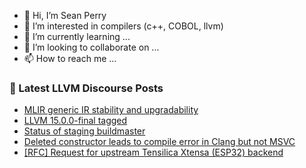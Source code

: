 - 👋 Hi, I’m Sean Perry
- 👀 I’m interested in compilers (c++, COBOL, llvm)
- 🌱 I’m currently learning ...
- 💞️ I’m looking to collaborate on ...
- 📫 How to reach me ...

<!---
s66perry/s66perry is a ✨ special ✨ repository because its `README.md` (this file) appears on your GitHub profile.
You can click the Preview link to take a look at your changes.
--->
### 📕 Latest LLVM Discourse Posts

<!-- DISCOURSE-LLVM:START -->
- [MLIR generic IR stability and upgradability](https://discourse.llvm.org/t/mlir-generic-ir-stability-and-upgradability/65371#post_1)
- [LLVM 15.0.0-final tagged](https://discourse.llvm.org/t/llvm-15-0-0-final-tagged/65097#post_18)
- [Status of staging buildmaster](https://discourse.llvm.org/t/status-of-staging-buildmaster/65370#post_1)
- [Deleted constructor leads to compile error in Clang but not MSVC](https://discourse.llvm.org/t/deleted-constructor-leads-to-compile-error-in-clang-but-not-msvc/65369#post_1)
- [[RFC] Request for upstream Tensilica Xtensa &lpar;ESP32&rpar; backend](https://discourse.llvm.org/t/rfc-request-for-upstream-tensilica-xtensa-esp32-backend/65355#post_3)
<!-- DISCOURSE-LLVM:END -->
